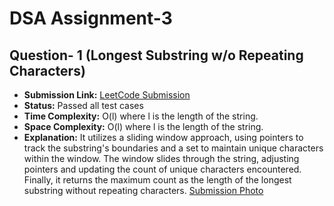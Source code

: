 # DSA Assignment-3

## Question- 1 (Longest Substring w/o Repeating Characters)

- **Submission Link:** [LeetCode Submission](https://leetcode.com/problems/longest-substring-without-repeating-characters/submissions/1161548895)
- **Status:** Passed all test cases
- **Time Complexity:** O(l) where l is the length of the string.
- **Space Complexity:** O(l) where l is the length of the string.
- **Explanation:** It utilizes a sliding window approach, using pointers to track the substring's boundaries and a set to maintain unique characters within the window. The window slides through the string, adjusting pointers and updating the count of unique characters encountered. Finally, it returns the maximum count as the length of the longest substring without repeating characters.
  [Submission Photo](image.png)

